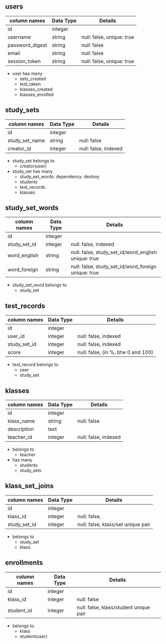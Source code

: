 ## users
column names    | Data Type | Details
----------------|-----------|---------------------
id              | integer   |    
username        | string    | null: false, unique: true  
password_digest | string    | null: false
email           | string    | null: false
session_token   | string    | null: false, unique: true

- user has many
  - sets_created
  - test_taken
  - klasses_created
  - klasses_enrolled

## study_sets
column names    | Data Type | Details
----------------|-----------|---------------------
id              | integer   |    
study_set_name  | string    | null: false
creator_id      | integer   | null: false, indexed

- study_set belongs to
  - creator(user)
- study_set has many
  - study_set_words: dependency: destroy
  - students
  - test_records
  - klasses

## study_set_words
column names    | Data Type | Details
----------------|-----------|---------------------
id              | integer   |   
study_set_id    | integer   | null: false, indexed
word_english    | string    | null: false, study_set_id/word_english unique: true
word_foreign    | string    | null: false, study_set_id/word_foreign unique: true

- study_set_word belongs to
  - study_set

## test_records
column names    | Data Type | Details
----------------|-----------|---------------------
id              | integer   |
user_id         | integer   | null: false, indexed
study_set_id    | integer   | null: false, indexed
score           | integer   | null: false, (in %, btw 0 and 100)

- test_record belongs to
  - user
  - study_set

## klasses
column names    | Data Type | Details
----------------|-----------|---------------------
id              | integer   |
klass_name      | string    | null: false
description     | text      |
teacher_id      | integer   | null: false, indexed

- belongs to
  - teacher
- has many
  - students
  - study_sets

## klass_set_joins
column names    | Data Type | Details
----------------|-----------|---------------------
id              | integer   |
klass_id        | integer   | null: false,
study_set_id    | integer   | null: false, klass/set unique pair

- belongs to
  - study_set
  - klass

## enrollments
column names    | Data Type | Details
----------------|-----------|---------------------
id              | integer   |
klass_id        | integer   | null: false
student_id      | integer   | null: false, klass/student unique pair

- belongs to
  - klass
  - student(user)
